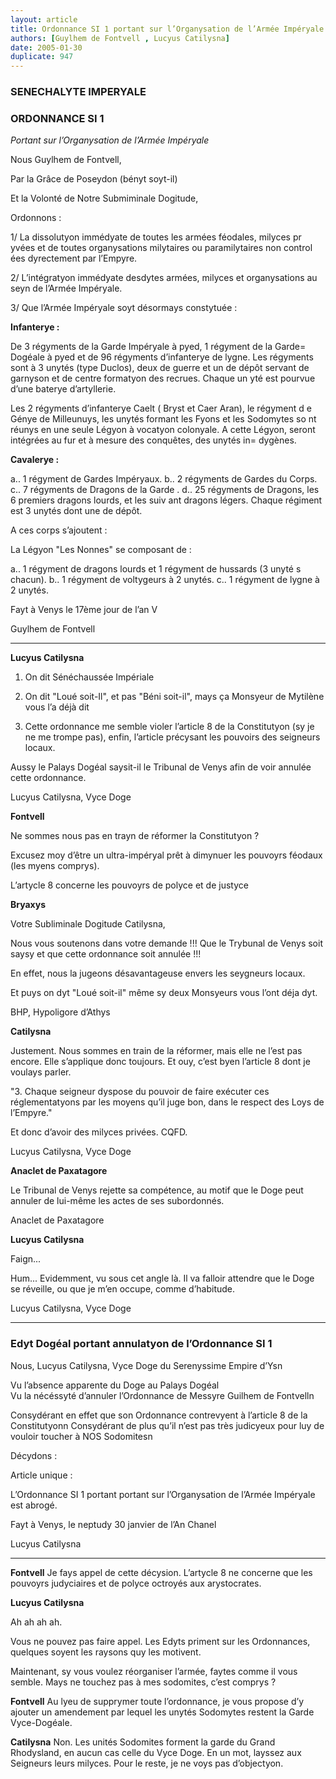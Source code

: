 ```yaml
---
layout: article
title: Ordonnance SI 1 portant sur l’Organysation de l’Armée Impéryale (abrogée)
authors: [Guylhem de Fontvell , Lucyus Catilysna]
date: 2005-01-30
duplicate: 947
---
```


### SENECHALYTE IMPERYALE
### ORDONNANCE SI 1

_Portant sur l’Organysation de l’Armée Impéryale_

Nous Guylhem de Fontvell,

Par la Grâce de Poseydon (bényt soyt-il)

Et la Volonté de Notre Submiminale Dogitude,

Ordonnons :

1/ La dissolutyon immédyate de toutes les armées féodales, milyces pr yvées et de toutes organysations milytaires ou paramilytaires non control ées dyrectement par l’Empyre.

2/ L’intégratyon immédyate desdytes armées, milyces et organysations au seyn de l’Armée Impéryale.

3/ Que l’Armée Impéryale soyt désormays constytuée :

**Infanterye :**

De 3 régyments de la Garde Impéryale à pyed, 1 régyment de la Garde= Dogéale à pyed et de 96 régyments d’infanterye de lygne. Les régyments sont à 3 unytés (type Duclos), deux de guerre et un de dépôt servant de garnyson et de centre formatyon des recrues. Chaque un yté est pourvue d’une baterye d’artyllerie.

Les 2 régyments d’infanterye Caelt ( Bryst et Caer Aran), le régyment d e Génye de Milleunuys, les unytés formant les Fyons et les Sodomytes so nt réunys en une seule Légyon à vocatyon colonyale. A cette Légyon, seront intégrées au fur et à mesure des conquêtes, des unytés in= dygènes.

**Cavalerye :**

a.. 1 régyment de Gardes Impéryaux. b.. 2 régyments de Gardes du Corps. c.. 7 régyments de Dragons de la Garde . d.. 25 régyments de Dragons, les 6 premiers dragons lourds, et les suiv ant dragons légers. Chaque régiment est 3 unytés dont une de dépôt.

A ces corps s’ajoutent :

La Légyon "Les Nonnes" se composant de :

a.. 1 régyment de dragons lourds et 1 régyment de hussards (3 unyté s chacun). b.. 1 régyment de voltygeurs à 2 unytés. c.. 1 régyment de lygne à 2 unytés.

Fayt à Venys le 17ème jour de l’an V

Guylhem de Fontvell

---

**Lucyus Catilysna**

1. On dit Sénéchaussée Impériale

2. On dit "Loué soit-Il", et pas "Béni soit-il", mays ça Monsyeur de Mytilène vous l’a déjà dit

3. Cette ordonnance me semble violer l’article 8 de la Constitutyon (sy je ne me trompe pas), enfin, l’article précysant les pouvoirs des seigneurs locaux.

Aussy le Palays Dogéal saysit-il le Tribunal de Venys afin de voir annulée cette ordonnance.

Lucyus Catilysna, Vyce Doge

**Fontvell**

Ne sommes nous pas en trayn de réformer la Constitutyon ?

Excusez moy d’être un ultra-impéryal prêt à dimynuer les pouvoyrs féodaux (les myens comprys).

L’artycle 8 concerne les pouvoyrs de polyce et de justyce

**Bryaxys**

Votre Subliminale Dogitude Catilysna,

Nous vous soutenons dans votre demande !!! Que le Trybunal de Venys soit saysy et que cette ordonnance soit annulée !!!

En effet, nous la jugeons désavantageuse envers les seygneurs locaux.

Et puys on dyt "Loué soit-il" même sy deux Monsyeurs vous l’ont déja dyt.

BHP, Hypoligore d’Athys

**Catilysna**

Justement. Nous sommes en train de la réformer, mais elle ne l’est pas encore. Elle s’applique donc toujours. Et ouy, c’est byen l’article 8 dont je voulays parler.

"3. Chaque seigneur dyspose du pouvoir de faire exécuter ces réglementatyons par les moyens qu’il juge bon, dans le respect des Loys de l’Empyre."

Et donc d’avoir des milyces privées. CQFD.

Lucyus Catilysna, Vyce Doge

**Anaclet de Paxatagore**

Le Tribunal de Venys rejette sa compétence, au motif que le Doge peut annuler de lui-même les actes de ses subordonnés.

Anaclet de Paxatagore

**Lucyus Catilysna**

Faign...

Hum... Evidemment, vu sous cet angle là. Il va falloir attendre que le Doge se réveille, ou que je m’en occupe, comme d’habitude.

Lucyus Catilysna, Vyce Doge

---

### Edyt Dogéal portant annulatyon de l’Ordonnance SI 1

Nous, Lucyus Catilysna, Vyce Doge du Serenyssime Empire d’Ysn

Vu l’absence apparente du Doge au Palays Dogéal   
Vu la nécéssyté d’annuler l’Ordonnance de Messyre Guilhem de Fontvelln

Consydérant en effet que son Ordonnance contrevyent à l’article 8 de la Constitutyonn Consydérant de plus qu’il n’est pas très judicyeux pour luy de vouloir toucher à NOS Sodomitesn

Décydons :

Article unique :

L’Ordonnance SI 1 portant portant sur l’Organysation de l’Armée Impéryale est abrogé.

Fayt à Venys, le neptudy 30 janvier de l’An Chanel

Lucyus Catilysna

---

**Fontvell** Je fays appel de cette décysion. L’artycle 8 ne concerne que les pouvoyrs judyciaires et de polyce octroyés aux arystocrates.

**Lucyus Catilysna** 

Ah ah ah ah.

Vous ne pouvez pas faire appel. Les Edyts priment sur les Ordonnances, quelques soyent les raysons quy les motivent.

Maintenant, sy vous voulez réorganiser l’armée, faytes comme il vous semble. Mays ne touchez pas à mes sodomites, c’est comprys ?

**Fontvell** Au lyeu de supprymer toute l’ordonnance, je vous propose d’y ajouter un amendement par lequel les unytés Sodomytes restent la Garde Vyce-Dogéale.

**Catilysna** Non. Les unités Sodomites forment la garde du Grand Rhodysland, en aucun cas celle du Vyce Doge. En un mot, layssez aux Seigneurs leurs milyces. Pour le reste, je ne voys pas d’objectyon.

